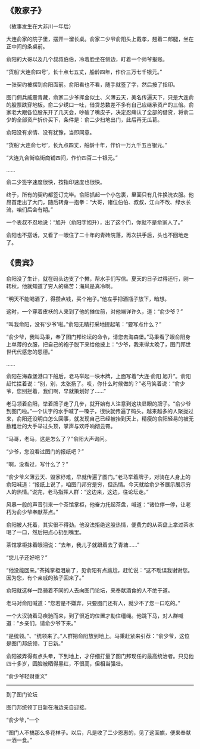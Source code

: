 ## 《败家子》

（故事发生在大非川一年后）

大连俞家的院子里，摆开一溜长桌。俞家二少爷俞阳头上戴孝，翘着二郎腿，坐在正中间的条桌前。

俞阳的大哥以及几个叔叔伯伯，冷着脸坐在侧边，盯着一个师爷报账。

“货船‘大连俞四号’，长十点七五丈，船龄四年，作价三万七千银元。”

一张契约被摆到俞阳面前。俞阳看也不看，随手就签了字，然后按了指印。

图门佣兵威震青藏，俞家二少爷挥金似土、义薄云天，美名传遍天下，只是大连俞的股票跌穿地板。俞二少绣口一吐，借贷总数差不多有自己应继承资产的三倍。俞家老大跟各位股东开了几天会，吵破了嘴皮子，决定忍痛认了全部的借贷，将俞二少的全部资产折价买下，条件是：俞二少扫地出门，此后再无瓜葛。

俞阳没有求情、没有犹豫，当即同意。

“货船‘大连俞七号’，长九点四丈，船龄十年，作价一万九千五百银元。”

“大连九合街临街商铺四间，作价四百二十银元。”

……

俞二少签字速度很快，按指印速度也很快。

终于，所有的契约都签订完毕。俞阳抓起一个小包裹，里面只有几件换洗衣服。他昂首走出了大门，随后转身一抱拳：“大哥，诸位伯伯、叔叔，江山不改、绿水长流，咱们后会有期。”

一个表叔不忍地说：“旭升（俞阳字旭升），出了这个门，你就不是俞家人了。”

俞阳也不搭话，又看了一眼住了二十年的青砖院落，再次拱手后，头也不回地走了。

## 《贵宾》

俞阳没了生计，就在码头边支了个摊，帮水手们写信。夏天的日子过得还行，刚一转秋，他就知道了穷人的痛苦：海风是真冷啊。

“明天不能喝酒了，得攒点钱，买个袍子。”他左手把酒瓶子放下，暗想。

这时，一个穿着皮袄的人来到了他的摊位前，对他端详许久，道：“俞少爷？”

“叫我俞阳，没有‘少爷’啦。”俞阳无精打采地提起笔：“要写点什么？”

“俞少爷，我叫马秉，奉了图门邦论坛的命令，请您去海森堡。”马秉看了眼俞阳身上单薄的衣服，把自己的袍子脱下来给他披上：“少爷，我来得太晚了，图门邦世世代代感您的恩德。”

……

俞阳在海森堡港口下船后，老马举起一块木牌，上面写着“大连·俞阳 旭升”。俞阳赶忙拦着说：“别，别，太张扬了。哎，你什么时候做的？”老马笑着说：“俞少爷，您别拦着，我们啊，早就策划好了……”

老马领着俞阳，举着牌子走了几步，就开始有人注意到这块显眼的牌子。“俞少爷到图门啦。”一个认字的水手喊了一嗓子，很快就传遍了码头。越来越多的人聚拢过来，俞阳还没明白怎么回事，就发现自己已经被抬到天上，精瘦的俞阳轻易的被无数粗壮的大手举过头顶，掌声与欢呼响彻云霄。

“马哥，老马，这是怎么了？”俞阳大声询问。

“少爷，您没看过图门的报纸吧？”

“啊，没看过，写什么了？”

“俞少爷义薄云天、毁家纾难，早就传遍了图门。”老马举着牌子，对骑在人身上的俞阳喊道：“报纸上说了，咱图门邦穷是穷，但热情。今天就给俞少爷展示展示穷人的热情。”说完，老马指挥人群：“这边来，这边，往论坛走。”

风暴一般的声音引来一个茶馆掌柜，他奋力托起茶盘，喊道：“诸位停一停，让老朽为俞少爷奉献茶点。”

俞阳被人托着，其实很不得劲。他没法拒绝这股热情，便费力的从茶盘上拿过茶水喝了一口，然后把点心扔到嘴里。

茶馆掌柜抹着眼泪说：“去年，我儿子就跟着去了青塘……”

“您儿子还好吧？”

“他没能回来。”茶摊掌柜泪崩了，见俞阳有点尴尬，赶忙说：“这不耽误我谢谢您。因为您，有个亲戚的孩子回来了。”

俞阳就这样一路骑着不同的人去向图门论坛，来奉献酒食的人不绝于道。

老马对俞阳喊道：“您若是不嫌弃，只要图门还有人，就少不了您一口吃的。”

一个大汉骑着马疾驰而来，到了很近的位置才勒住缰绳。他跳下马，对人群喊道：“乡亲们，请俞少爷下来。”

“是统领。”、“统领来了。”人群把俞阳放到地上。马秉赶紧来引荐：“俞少爷，这位是图门邦统领，丁日新。”

俞阳被弄得有点头晕，下到地上，才仔细打量了图门邦现任的最高统治者。只见他四十多岁，圆脸被晒得黑红，不很高，但相当强壮。

“俞少爷轻财重义”

---

到了图门论坛

图门邦统领丁日新在海边亲自迎接。



“俞少爷，”一个

“图门人不搞那么多花样子。以后，凡是收了二少恩惠的，见了这面旗，便来奉献一酒一食。”